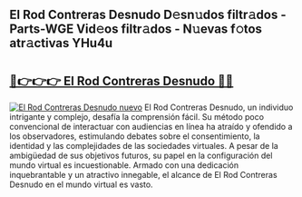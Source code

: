 ## El Rod Contreras Desnudo D𝚎sn𝚞dos filtr𝚊dos - Parts-WGE Vid𝚎os filtr𝚊dos - N𝚞evas f𝚘tos atr𝚊ctivas YHu4u

# <h2><a href="http://mb54c5.tromn.icu/?c=El+Rod+Contreras+Desnudo">🔗👉👉👉 El Rod Contreras Desnudo 🔗🔗</a></h2>

[![El Rod Contreras Desnudo nuevo](https://i.imgur.com/pEAQMta.gif)](http://mb54c5.tromn.icu/?c=El+Rod+Contreras+Desnudo)
El Rod Contreras Desnudo, un individuo intrigante y complejo, desafía la comprensión fácil. Su método poco convencional de interactuar con audiencias en línea ha atraído y ofendido a los observadores, estimulando debates sobre el consentimiento, la identidad y las complejidades de las sociedades virtuales. A pesar de la ambigüedad de sus objetivos futuros, su papel en la configuración del mundo virtual es incuestionable. Armado con una dedicación inquebrantable y un atractivo innegable, el alcance de El Rod Contreras Desnudo en el mundo virtual es vasto.
